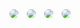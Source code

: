 


<div style="display: flex; gap: 15px;">
  <img src="https://img.shields.io/badge/Spring-6DB33F?style=for-the-badge&logo=spring&logoColor=white" style="border-radius: 25px;">
  <img src="https://img.shields.io/badge/Java-ED8B00?style=for-the-badge&logo=java&logoColor=white" style="border-radius: 25px;">
  <img src="https://img.shields.io/badge/Python-3776AB?style=for-the-badge&logo=python&logoColor=white" style="border-radius: 25px;">
  <img src="https://img.shields.io/badge/HTML5-E34F26?style=for-the-badge&logo=html5&logoColor=white" style="border-radius: 25px;">
</div>


